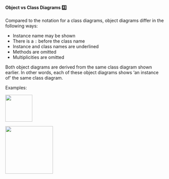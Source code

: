 <link rel="stylesheet" href="{{baseUrl}}/css/textbook.css">

<div class="website-content">

<div id="title">

#### Object vs Class Diagrams :two:

</div>

<div id="body">

Compared to the notation for a class diagrams, object diagrams differ in the following ways:

* Instance name may be shown
* There is a `:` before the class name
* Instance and class names are underlined
* Methods are omitted
* Multiplicities are omitted

Both object diagrams are derived from the same class diagram shown earlier. In other words, each of these object diagrams shows ‘an instance of’ the same class diagram.

<tip-box>

Examples:

<img src="{{baseUrl}}/uml/miscellaneous/objectVsClassDiagrams/images/professorStudentAdmin.png" height="85" />
<p/>

<img src="{{baseUrl}}/uml/miscellaneous/objectVsClassDiagrams/images/professorStudent.png" height="150" />
<p/>

</tip-box>

</div>

<div id="extras">

<include src="exercises.md" />

<div>

</div>
